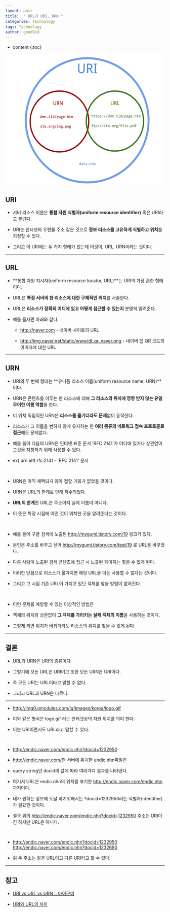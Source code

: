```yaml
---
layout: post
title:  " URL과 URI, URN "
categories: Technology
tags: Technology
author: goodGid
---
```

* content
{:toc}


![](/assets/img/posts/url_uri_urn_1.png)

## URI

* 서버 리소스 이름은 **통합 자원 식별자(uniform resource identifier)** 혹은 URI라고 불린다.

* URI는 인터넷의 우편물 주소 같은 것으로 **정보 리소스를 고유하게 식별하고 위치**를 지정할 수 있다.

* 그리고 이 URI에는 두 가지 형태가 있는데 이것이, URL, URN이라는 것이다.











---

## URL

* **통합 자원 지시자(uniform resource locator, URL)**는 URI의 가장 흔한 형태이다.

* URL은 **특정 서버의 한 리소스에 대한 구체적인 위치**를 서술한다.

* URL은 **리소스가 정확히 어디에 있고 어떻게 접근할 수 있는지** 분명히 알려준다.

* 예를 들자면 아래와 같다.

    - http://naver.com - 네이버 사이트의 URL

    - http://img.naver.net/static/www/dl_qr_naver.png - 네이버 앱 QR 코드의 이미지에 대한 URL


---

## URN

* URI의 두 번째 형태는 **유니폼 리소스 이름(uniform resource name, URN)**이다.

* URN은 콘텐츠를 이루는 한 리소스에 대해 **그 리소스의 위치에 영향 받지 않는 유일무이한 이름 역할**을 한다.

* 이 위치 독립적인 URN은 **리소스를 옮기더라도 문제**없이 동작한다.

* 리소스가 그 이름을 변하지 않게 유지하는 한 **여러 종류의 네트워크 접속 프로토콜로 접근**해도 문제없다.

* 예를 들어 다음의 URN은 인터넷 표준 문서 'RFC 2141'가 어디에 있거나 상관없이 그것을 지칭하기 위해 사용할 수 있다.

* ex) urn:ietf:rfc:2141 - 'RFC 2141' 문서

<br>

* URN은 아직 채택되지 않아 접할 기회가 없었을 것이다.

* URN은 URL의 한계로 인해 착수되었다.

* **URL의 한계**란 URL은 주소이지 실제 이름이 아니다.

* 이 뜻은 특정 시점에 어떤 것이 위치한 곳을 알려준다는 것이다.

<br>

* 예를 들어 구글 검색에 노출된 http://mygumi.tistory.com/19 링크가 있다.

* 본인은 주소를 바꾸고 싶어 http://mygumi.tistory.com/test/19 로 URL을 바꾸었다.

* 다른 사람이 노출된 검색 콘텐츠에 접근 시 노출된 페이지는 찾을 수 없게 된다.

* 이러한 단점으로 리소스가 옮겨지면 해당 URL을 더는 사용할 수 없다는 것이다.

* 그리고 그 시점 기존 URL이 가지고 있던 객체를 찾을 방법이 없어진다.

<br>

* 이런 문제를 예방할 수 있는 이상적인 방법은 

* 객체의 위치와 상관없이 **그 객체를 가리키는 실제 객체의 이름**을 사용하는 것이다.

* 그렇게 되면 위치가 바뀌더라도 리소스의 위치를 찾을 수 있게 된다.


---

## 결론

* URL과 URN은 URI의 종류이다.

* 그렇기에 모든 URL은 URI이고 또한 모든 URN은 URI이다.

* 즉 모든 URI는 URL이라고 말할 수 없다.

* 그리고 URL과 URN은 다르다.

---

* http://img0.gmodules.com/ig/images/korea/logo.gif 

* 이와 같은 형식은 logo.gif 라는 인터넷상의 자원 위치를 의미 한다. 

* 이는 URI이면서도 URL라고 말할 수 있다. 

<br>

* http://endic.naver.com/endic.nhn?docid=1232950 

* http://endic.naver.com/란 서버에 위치한 endic.nhn파일은 

* query string인 docid의 값에 따라 여러가지 결과를 나타낸다. 

* 여기서 URL은 endic.nhn의 위치를 표기한 http://endic.naver.com/endic.nhn 까지이다. 

* 내가 원하는 정보에 도달 하기위해서는 ?docid=1232950라는 식별자(Identifier)가 필요한 것이다. 

* 결국 위의 http://endic.naver.com/endic.nhn?docid=1232950 주소는 URI이긴 하지만 URL은 아니다. 

<br>

* http://endic.naver.com/endic.nhn?docid=1232950  <br> http://endic.naver.com/endic.nhn?docid=1232690 

* 위 두 주소는 같은 URL이고 다른 URI라고 할 수 있다. 























---

## 참고

* [URI vs URL vs URN :: 마이구미](http://mygumi.tistory.com/139)

* [URI와 URL의 차이](http://lambdaexp.tistory.com/39)